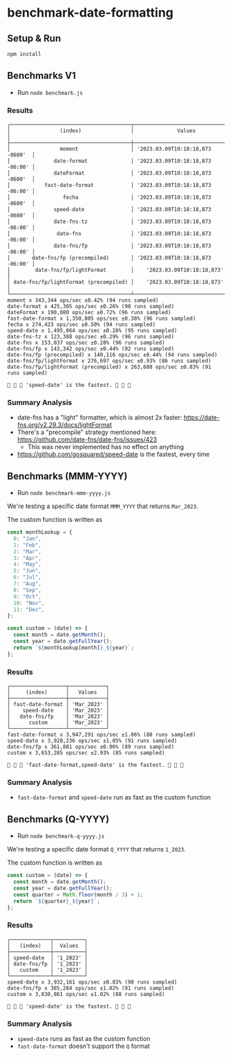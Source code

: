 # benchmark-date-formatting

## Setup & Run

```sh
npm install
```

## Benchmarks V1

- Run `node benchmark.js`

### Results

```
┌───────────────────────────────────────┬──────────────────────────────────┐
│                (index)                │              Values              │
├───────────────────────────────────────┼──────────────────────────────────┤
│                moment                 │ '2023.03.09T10:18:18,873 -0600'  │
│              date-format              │ '2023.03.09T10:18:18,873 -06:00' │
│              dateFormat               │ '2023.03.09T10:18:18,873 -0600'  │
│           fast-date-format            │ '2023.03.09T10:18:18,873 -06:00' │
│                 fecha                 │ '2023.03.09T10:18:18,873 -0600'  │
│              speed-date               │ '2023.03.09T10:18:18,873 -0600'  │
│              date-fns-tz              │ '2023.03.09T10:18:18,873 -06:00' │
│               date-fns                │ '2023.03.09T10:18:18,873 -06:00' │
│              date-fns/fp              │ '2023.03.09T10:18:18,873 -06:00' │
│       date-fns/fp (precompiled)       │ '2023.03.09T10:18:18,873 -06:00' │
│        date-fns/fp/lightFormat        │    '2023.03.09T10:18:18,873'     │
│ date-fns/fp/lightFormat (precompiled) │    '2023.03.09T10:18:18,873'     │
└───────────────────────────────────────┴──────────────────────────────────┘
moment x 343,344 ops/sec ±0.42% (94 runs sampled)
date-format x 425,305 ops/sec ±0.26% (90 runs sampled)
dateFormat x 190,080 ops/sec ±0.72% (96 runs sampled)
fast-date-format x 1,350,805 ops/sec ±0.38% (96 runs sampled)
fecha x 274,423 ops/sec ±0.50% (94 runs sampled)
speed-date x 1,495,064 ops/sec ±0.28% (95 runs sampled)
date-fns-tz x 123,388 ops/sec ±0.29% (96 runs sampled)
date-fns x 153,037 ops/sec ±0.28% (96 runs sampled)
date-fns/fp x 143,342 ops/sec ±0.44% (92 runs sampled)
date-fns/fp (precompiled) x 140,116 ops/sec ±0.44% (94 runs sampled)
date-fns/fp/lightFormat x 276,697 ops/sec ±0.93% (86 runs sampled)
date-fns/fp/lightFormat (precompiled) x 263,688 ops/sec ±0.83% (91 runs sampled)

🏁 🏁 🏁 'speed-date' is the fastest. 🏁 🏁 🏁
```

### Summary Analysis

- date-fns has a "light" formatter, which is almost 2x faster: https://date-fns.org/v2.29.3/docs/lightFormat
- There's a "precompile" strategy mentioned here: https://github.com/date-fns/date-fns/issues/423
  - This was never implemented has no effect on anything
- https://github.com/gosquared/speed-date is the fastest, every time

## Benchmarks (MMM-YYYY)

- Run `node benchmark-mmm-yyyy.js`

We're testing a specific date format `MMM_YYYY` that returns `Mar_2023`.

The custom function is written as

```js
const monthLookup = {
  0: "Jan",
  1: "Feb",
  2: "Mar",
  3: "Apr",
  4: "May",
  5: "Jun",
  6: "Jul",
  7: "Aug",
  8: "Sep",
  9: "Oct",
  10: "Nov",
  11: "Dec",
};

const custom = (date) => {
  const month = date.getMonth();
  const year = date.getFullYear();
  return `${monthLookup[month]}_${year}`;
};
```

### Results

```
┌──────────────────┬────────────┐
│     (index)      │   Values   │
├──────────────────┼────────────┤
│ fast-date-format │ 'Mar_2023' │
│    speed-date    │ 'Mar_2023' │
│   date-fns/fp    │ 'Mar_2023' │
│      custom      │ 'Mar_2023' │
└──────────────────┴────────────┘
fast-date-format x 3,947,291 ops/sec ±1.06% (88 runs sampled)
speed-date x 3,928,236 ops/sec ±1.05% (91 runs sampled)
date-fns/fp x 361,881 ops/sec ±0.96% (89 runs sampled)
custom x 3,653,285 ops/sec ±2.93% (85 runs sampled)

🏁 🏁 🏁 'fast-date-format,speed-date' is the fastest. 🏁 🏁 🏁
```

### Summary Analysis

- `fast-date-format` and `speed-date` run as fast as the custom function

## Benchmarks (Q-YYYY)

- Run `node benchmark-q-yyyy.js`

We're testing a specific date format `Q_YYYY` that returns `1_2023`.

The custom function is written as

```js
const custom = (date) => {
  const month = date.getMonth();
  const year = date.getFullYear();
  const quarter = Math.floor(month / 3) + 1;
  return `${quarter}_${year}`;
};
```

### Results

```
┌─────────────┬──────────┐
│   (index)   │  Values  │
├─────────────┼──────────┤
│ speed-date  │ '1_2023' │
│ date-fns/fp │ '1_2023' │
│   custom    │ '1_2023' │
└─────────────┴──────────┘
speed-date x 3,932,161 ops/sec ±0.83% (90 runs sampled)
date-fns/fp x 385,284 ops/sec ±1.02% (91 runs sampled)
custom x 3,830,861 ops/sec ±1.02% (88 runs sampled)

🏁 🏁 🏁 'speed-date' is the fastest. 🏁 🏁 🏁
```

### Summary Analysis

- `speed-date` runs as fast as the custom function
- `fast-date-format` doesn't support the `Q` format
